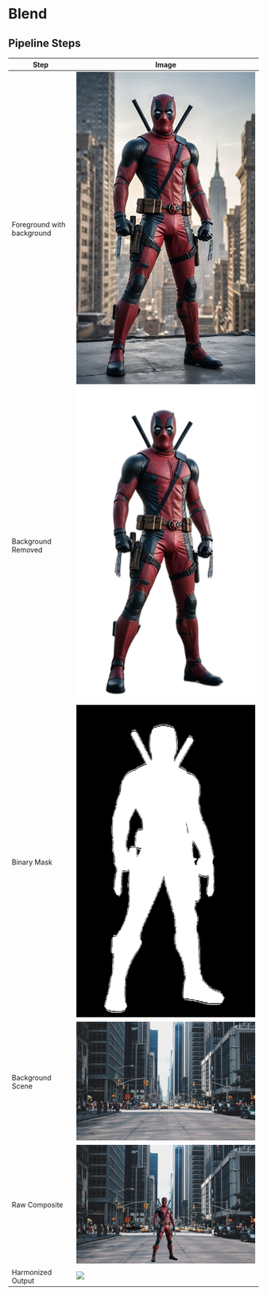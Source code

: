 # Blend
## Pipeline Steps

| Step | Image |
|------|-------|
| Foreground with background | ![](deadpool.jpg) |
| Background Removed | ![](person_no_bg.png) |
| Binary Mask | ![](person_binary_mask.png) |
| Background Scene | ![](wallpaperflare.com_wallpaper.jpg) |
| Raw Composite | ![](deadpool_final_with_shadow.png) |
| Harmonized Output | ![](Final.png) |
